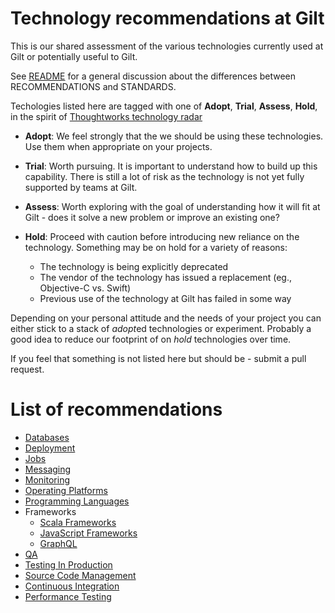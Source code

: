 # Technology recommendations at Gilt

This is our shared assessment of the various technologies
currently used at Gilt or potentially useful to Gilt.

See [README](README.md) for a general discussion about the
differences between RECOMMENDATIONS and STANDARDS.

Techologies listed here are tagged with one of **Adopt**, **Trial**, **Assess**, **Hold**, in the spirit of
[Thoughtworks technology radar](http://www.thoughtworks.com/radar/faq)


- **Adopt**: We feel strongly that the we should be using these
  technologies. Use them when appropriate on your projects.

- **Trial**: Worth pursuing. It is important to understand how to
  build up this capability. There is still a lot of risk as the
  technology is not yet fully supported by teams at Gilt.

- **Assess**: Worth exploring with the goal of understanding how it will
  fit at Gilt - does it solve a new problem or improve an existing one?

- **Hold**: Proceed with caution before introducing new reliance on the technology. Something may be on hold for a variety of reasons:
	- The technology is being explicitly deprecated
	- The vendor of the technology has issued a replacement (eg., Objective-C vs. Swift)
	- Previous use of the technology at Gilt has failed in some way

Depending on your personal attitude and the needs of your project you can either stick to
a stack of *adopt*ed technologies or experiment. Probably a good idea to reduce our
footprint of on *hold* technologies over time.

If you feel that something is not listed here but should be - submit a pull request.


# List of recommendations

- [Databases](recommendations/Databases.md)
- [Deployment](recommendations/Deployment.md)
- [Jobs](recommendations/Jobs.md)
- [Messaging](recommendations/Messaging.md)
- [Monitoring](recommendations/Monitoring.md)
- [Operating Platforms](recommendations/OperatingPlatforms.md)
- [Programming Languages](recommendations/ProgrammingLanguages.md)
- Frameworks
  - [Scala Frameworks](recommendations/frameworks/Scala.md)
  - [JavaScript Frameworks](recommendations/frameworks/JavaScript.md)
  - [GraphQL](recommendations/frameworks/GraphQL.md)
- [QA](recommendations/Quality.md)
- [Testing In Production](recommendations/Quality-TIP.md)
- [Source Code Management](recommendations/SourceCodeManagement.md)
- [Continuous Integration](recommendations/ContinuousIntegration.md)
- [Performance Testing](recommendations/PerformanceTesting.md)
